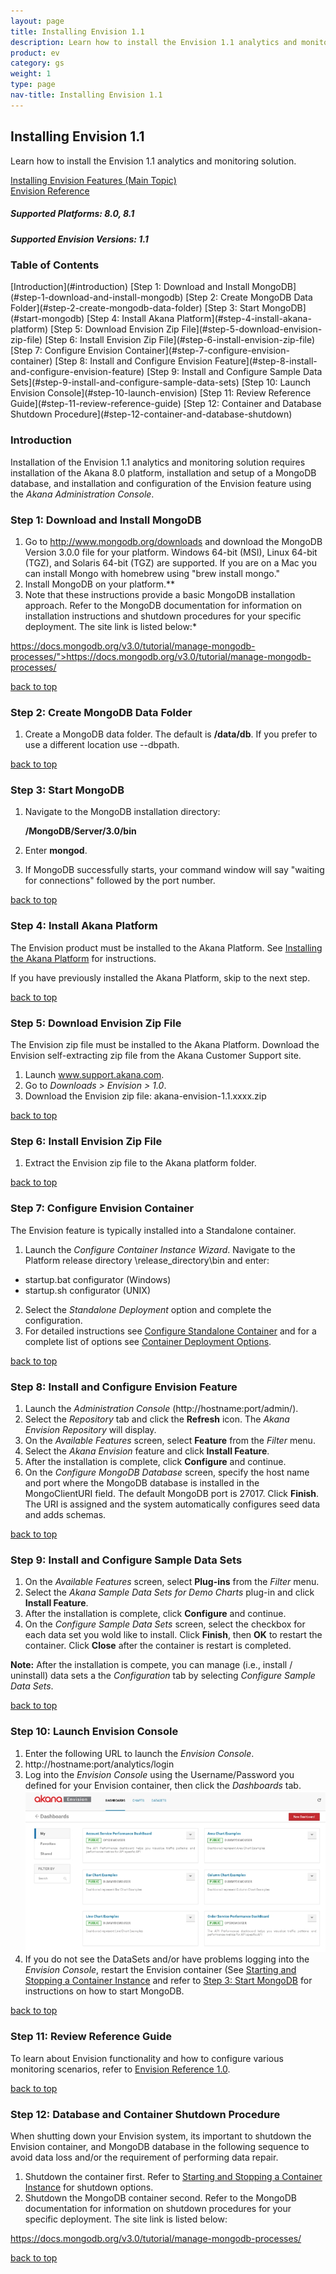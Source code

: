 ```yaml
---
layout: page
title: Installing Envision 1.1
description: Learn how to install the Envision 1.1 analytics and monitoring solution.
product: ev
category: gs
weight:	1
type: page
nav-title: Installing Envision 1.1
---
```


## Installing Envision 1.1 

Learn how to install the Envision 1.1 analytics and monitoring solution.

<a href="../envision_install/installing_envision_features.html" class="button secondary">Installing Envision Features (Main Topic)</a>  
<a href="../envision_reference/env_toc.html" class="button secondary">Envision Reference</a>    

<h5 class="stamp">Supported Platforms: 8.0, 8.1</h5> <h5 class="stamp">Supported Envision Versions: 1.1</h5>


<div class = "divider1"></div>

### Table of Contents
<div id="toc-marker"></div>
[Introduction](#introduction)
[Step 1: Download and Install MongoDB](#step-1-download-and-install-mongodb)
[Step 2: Create MongoDB Data Folder](#step-2-create-mongodb-data-folder)
[Step 3: Start MongoDB](#start-mongodb)
[Step 4: Install Akana Platform](#step-4-install-akana-platform)
[Step 5: Download Envision Zip File](#step-5-download-envision-zip-file)
[Step 6: Install Envision Zip File](#step-6-install-envision-zip-file)
[Step 7: Configure Envision Container](#step-7-configure-envision-container)
[Step 8: Install and Configure Envision Feature](#step-8-install-and-configure-envision-feature)   
[Step 9: Install and Configure Sample Data Sets](#step-9-install-and-configure-sample-data-sets)   
[Step 10: Launch Envision Console](#step-10-launch-envision)   
[Step 11: Review Reference Guide](#step-11-review-reference-guide)     
[Step 12: Container and Database Shutdown Procedure](#step-12-container-and-database-shutdown)   

<div class = "divider1"></div>

### Introduction
Installation of the Envision 1.1 analytics and monitoring solution requires installation of the Akana 8.0 platform, installation and setup of a MongoDB database, and installation and configuration of the Envision feature using the <em>Akana Administration Console</em>. 

### Step 1: Download and Install MongoDB
1. Go to http://www.mongodb.org/downloads and download the MongoDB Version 3.0.0 file for your platform. Windows 64-bit (MSI), Linux 64-bit (TGZ), and Solaris 64-bit (TGZ) are supported. If you are on a Mac you can install Mongo with homebrew using "brew install mongo."
2. Install MongoDB on your platform.**
3. Note that these instructions provide a basic MongoDB installation approach. Refer to the MongoDB documentation for information on installation instructions and shutdown procedures for your specific deployment. The site link is listed below:* 

 https://docs.mongodb.org/v3.0/tutorial/manage-mongodb-processes/">https://docs.mongodb.org/v3.0/tutorial/manage-mongodb-processes/ 

<a href="#top">back to top</a>

### Step 2: Create MongoDB Data Folder
1. Create a MongoDB data folder. The default is **/data/db**. If you prefer to use a different location use --dbpath.    

<a href="#top">back to top</a>

### Step 3: Start MongoDB
1. Navigate to the MongoDB installation directory:

    **/MongoDB/Server/3.0/bin**
2. Enter **mongod**. 

3. If MongoDB  successfully starts, your command window will say "waiting for connections" followed by the port number. 

<a href="#top">back to top</a>

### Step 4: Install Akana Platform
The Envision  product  must be installed to the Akana Platform. See [Installing the Akana Platform](../../sp/platform_install/installing_akana_platform.htm) for instructions.

If you have previously installed the Akana Platform, skip to the next step.

<a href="#top">back to top</a>

### Step 5: Download Envision Zip File
The Envision  zip file must be installed to the Akana Platform. Download the Envision self-extracting zip file from the Akana Customer Support site. 

1. Launch www.support.akana.com.
2. Go to *Downloads > Envision > 1.0*.
3. Download the Envision zip file:
   akana-envision-1.1.xxxx.zip

<a href="#top">back to top</a>

### Step 6: Install Envision Zip File
1. Extract the Envision zip file to the Akana platform folder. 

<a href="#top">back to top</a>

### Step 7: Configure Envision Container
The Envision feature is typically installed into a Standalone container.

1. Launch the *Configure Container Instance Wizard*. Navigate to the  Platform release directory \release_directory\bin  and enter:
 - startup.bat configurator (Windows)
 - startup.sh configurator (UNIX)
2. Select the *Standalone Deployment* option and complete the configuration. 
3. For detailed instructions see [Configure Standalone Container](../../../sp/container_management/configure_standalone_container.htm) and for a complete list of options see [Container Deployment Options](../../../sp/container_management/container_management.htm#deployment).

<p><a href="#top">back to top</a></p>

### Step 8: Install and Configure Envision Feature
1. Launch the *Administration Console* (http://hostname:port/admin/).
2. Select the *Repository* tab and click the **Refresh** icon. The *Akana Envision Repository* will display. 
3. On the *Available Features* screen, select **Feature** from the *Filter* menu. 
4. Select the *Akana Envision* feature and click **Install Feature**.
5. After the installation is complete, click **Configure** and continue.
6. On the *Configure MongoDB Database* screen, specify the host name and port where the MongoDB database is installed in the MongoClientURI field. The default MongoDB port is 27017. Click **Finish**. The URI is assigned and the system automatically configures seed data and adds schemas. 

<a href="#top">back to top</a>

### Step 9: Install and Configure  Sample Data Sets
1. On the *Available Features* screen, select **Plug-ins** from the *Filter* menu. 
2. Select the *Akana Sample Data Sets for Demo Charts* plug-in and click **Install Feature**.
3. After the installation is complete, click **Configure** and continue.
4. On the *Configure Sample Data Sets* screen, select the checkbox for each data set you wold like to install. Click **Finish**, then **OK** to restart the container. Click **Close** after the container is restart is completed. 

**Note:** After the installation is compete, you can manage (i.e., install / uninstall) data sets a the *Configuration* tab by selecting *Configure Sample Data Sets*. 

<a href="#top">back to top</a>

### Step 10: Launch Envision Console
1. Enter the following URL to launch the *Envision Console*. 
2. http://hostname:port/analytics/login
3. Log into the *Envision Console* using the Username/Password you defined for your Envision container, then click the *Dashboards* tab.
   ![Envision](images/envision_dashboard.jpg "Envision Dashboard")
4. If you do not see the DataSets and/or have problems logging into the *Envision Console*, restart the Envision container (See [Starting and Stopping a Container Instance](../../../sp/container_management/start_stop_container_instance.htm) and refer to [Step 3: Start MongoDB](xxx) for instructions on how to start MongoDB.

<p><a href="#top">back to top</a></p>

### Step 11: Review Reference Guide</h3></a>
To learn about Envision functionality and how to configure various monitoring scenarios, refer to  [Envision Reference 1.0](../envision_reference/env_toc.html). 

<a href="#top">back to top</a>

### Step 12: Database and Container Shutdown Procedure
When shutting down your Envision system, its important to shutdown the Envision container, and MongoDB database in the following sequence to  avoid data loss and/or the requirement of performing data repair.

1. Shutdown the container first. Refer to [Starting and Stopping a Container Instance](../../../sp/container_management/start_stop_container_instance.htm) for shutdown options. 
2. Shutdown the MongoDB container second. Refer to the MongoDB documentation for information on shutdown procedures for your specific deployment. The site link is listed below: 

  https://docs.mongodb.org/v3.0/tutorial/manage-mongodb-processes/

<a href="#top">back to top</a>


<div class = "divider1"></div>



